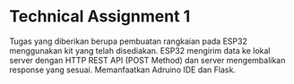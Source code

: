 # Technical Assignment 1

Tugas yang diberikan berupa pembuatan rangkaian pada ESP32 menggunakan kit yang telah disediakan.
ESP32 mengirim data ke lokal server dengan HTTP REST API (POST Method) dan server mengembalikan response yang sesuai.
Memanfaatkan Adruino IDE dan Flask.
